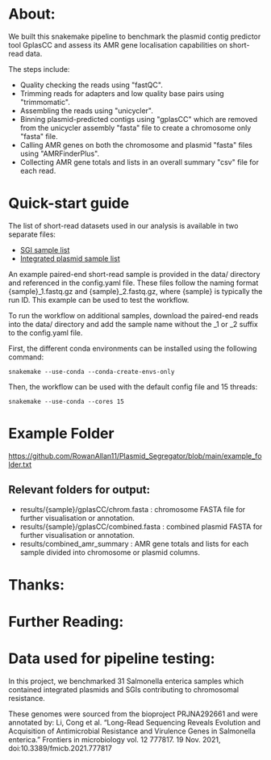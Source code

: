 # About:
We built this snakemake pipeline to benchmark the plasmid contig predictor tool GplasCC and assess its AMR gene localisation capabilities on short-read data.

The steps include:
- Quality checking the reads using "fastQC".
- Trimming reads for adapters and low quality base pairs using "trimmomatic".
- Assembling the reads using "unicycler".
- Binning plasmid-predicted contigs using "gplasCC" which are removed from the unicycler assembly "fasta" file to create a chromosome only "fasta" file.
- Calling AMR genes on both the chromosome and plasmid "fasta" files using "AMRFinderPlus".
- Collecting AMR gene totals and lists in an overall summary "csv" file for each read.

# Quick-start guide
The list of short-read datasets used in our analysis is available in two separate files:

- [SGI sample list](https://github.com/RowanAllan11/Plasmid_Segregator/blob/main/SGI_Accessions.xlsx)
- [Integrated plasmid sample list](https://github.com/RowanAllan11/Plasmid_Segregator/blob/main/Integrated_Plasmid_Accessions.xlsx)

An example paired-end short-read sample is provided in the data/ directory and referenced in the config.yaml file. These files follow the naming format {sample}_1.fastq.gz and {sample}_2.fastq.gz, where {sample} is typically the run ID. This example can be used to test the workflow.

To run the workflow on additional samples, download the paired-end reads into the data/ directory and add the sample name without the _1 or _2 suffix to the config.yaml file.

First, the different conda environments can be installed using the following command:

    snakemake --use-conda --conda-create-envs-only

Then, the workflow can be used with the default config file and 15 threads:

    snakemake --use-conda --cores 15

# Example Folder
https://github.com/RowanAllan11/Plasmid_Segregator/blob/main/example_folder.txt

## Relevant folders for output:

- results/{sample}/gplasCC/chrom.fasta : chromosome FASTA file for further visualisation or annotation.
- results/{sample}/gplasCC/combined.fasta : combined plasmid FASTA for further visualisation or annotation.
- results/combined_amr_summary : AMR gene totals and lists for each sample divided into chromosome or plasmid columns.

# Thanks:

# Further Reading:

# Data used for pipeline testing:
In this project, we benchmarked 31 Salmonella enterica samples which contained integrated plasmids and SGIs contributing to chromosomal resistance.

These genomes were sourced from the bioproject PRJNA292661 and were annotated by:
Li, Cong et al. “Long-Read Sequencing Reveals Evolution and Acquisition of Antimicrobial Resistance and Virulence Genes in Salmonella enterica.” Frontiers in microbiology vol. 12 777817. 19 Nov. 2021, doi:10.3389/fmicb.2021.777817
